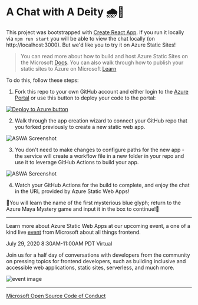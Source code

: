 # A Chat with A Deity  🌧🌈

This project was bootstrapped with [Create React App](https://github.com/facebook/create-react-app). If you run it locally via `npm run start` you will be able to view the chat locally (on http://localhost:3000). But we'd like you to try it on Azure Static Sites!

> You can read more about how to build and host Azure Static Sites on the Microsoft [Docs](https://docs.microsoft.com/azure/static-web-apps/overview?WT.mc_id=mayamystery-github-jelooper). You can also walk through how to publish your static sites to Azure on Microsoft [Learn](https://docs.microsoft.com/en-us/learn/modules/publish-app-service-static-web-app-api?WT.mc_id=mayamystery-github-jelooper)

To do this, follow these steps:

1. Fork this repo to your own GitHub account and either login to the [Azure Portal](https://aka.ms/trystaticwebapps) or use this button to deploy your code to the portal:

[![Deploy to Azure button](https://aka.ms/deploytoazurebutton)](https://portal.azure.com/?feature.customportal=false&WT.mc_id=mayamystery-github-jelooper#create/Microsoft.StaticApp)

2. Walk through the app creation wizard to connect your GitHub repo that you forked previously to create a new static web app.

![ASWA Screenshot](ASWA_screenshot.png)

3. You don't need to make changes to configure paths for the new app - the service will create a workflow file in a new folder in your repo and use it to leverage GitHub Actions to build your app.

![ASWA Screenshot](ASWA_screenshot2.png)

4. Watch your GitHub Actions for the build to complete, and enjoy the chat in the URL provided by Azure Static Web Apps!

🌈You will learn the name of the first mysterious blue glyph; return to the Azure Maya Mystery game and input it in the box to continue!🌈

---

Learn more about Azure Static Web Apps at our upcoming event, a one of a kind live [event](http://aka.ms/createfrontend) from Microsoft about all things frontend.

July 29, 2020
8:30AM-11:00AM  PDT
Virtual
 
Join us for a half day of conversations with developers from the community on pressing topics for frontend developers, such as building inclusive and accessible web applications, static sites, serverless, and much more.

![event image](webinar.jpg)

---

[Microsoft Open Source Code of Conduct](https://opensource.microsoft.com/codeofconduct)
